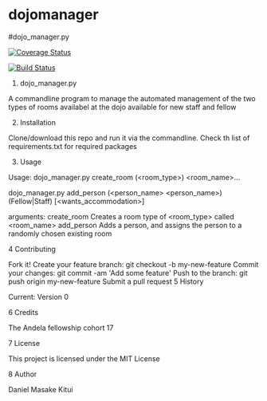 # dojomanager
#dojo_manager.py

[![Coverage Status](https://coveralls.io/repos/github/kitui/dojomanager/badge.svg?branch=master)](https://coveralls.io/github/kitui/dojomanager?branch=master)

[![Build Status](https://travis-ci.org/kitui/dojomanager.svg?branch=master)](https://travis-ci.org/kitui/dojomanager)

1. dojo_manager.py

A commandline program to manage the automated management of the two types of rooms availabel at the dojo available for new staff and fellow

2. Installation

Clone/download this repo and run it via the commandline. Check th list of requirements.txt for required packages

3. Usage

Usage: dojo_manager.py create_room (<room_type>) <room_name>...

dojo_manager.py add_person (<person_name> <person_name>) (Fellow|Staff) [<wants_accommodation>]

arguments: create_room Creates a room type of <room_type> called <room_name> add_person Adds a person, and assigns the person to a randomly chosen existing room

4 Contributing

Fork it!
Create your feature branch: git checkout -b my-new-feature
Commit your changes: git commit -am 'Add some feature'
Push to the branch: git push origin my-new-feature
Submit a pull request
5 History

Current: Version 0

6 Credits

The Andela fellowship cohort 17

7 License

This project is licensed under the MIT License

8 Author

Daniel Masake Kitui